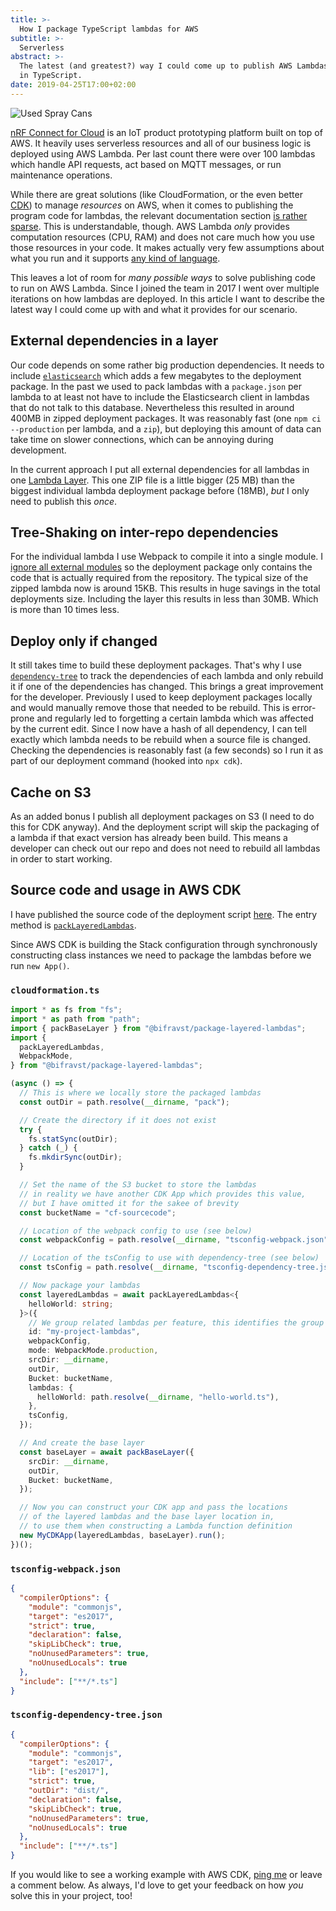 ```yaml
---
title: >-
  How I package TypeScript lambdas for AWS
subtitle: >-
  Serverless
abstract: >-
  The latest (and greatest?) way I could come up to publish AWS Lambdas written
  in TypeScript.
date: 2019-04-25T17:00+02:00
---
```


![Used Spray Cans](../media/how-i-package-typescript-lambdas-for-aws.jpg)

[nRF Connect for Cloud](https://nrfcloud.com/) is an IoT product prototyping
platform built on top of AWS. It heavily uses serverless resources and all of
our business logic is deployed using AWS Lambda. Per last count there were over
100 lambdas which handle API requests, act based on MQTT messages, or run
maintenance operations.

While there are great solutions (like CloudFormation, or the even better
[CDK](https://github.com/awslabs/aws-cdk)) to manage _resources_ on AWS, when it
comes to publishing the program code for lambdas, the relevant documentation
section
[is rather sparse](https://docs.aws.amazon.com/lambda/latest/dg/nodejs-create-deployment-pkg.html).
This is understandable, though. AWS Lambda _only_ provides computation resources
(CPU, RAM) and does not care much how you use those resources in your code. It
makes actually very few assumptions about what you run and it supports
[any kind of language](https://docs.aws.amazon.com/lambda/latest/dg/runtimes-custom.html).

This leaves a lot of room for _many possible ways_ to solve publishing code to
run on AWS Lambda. Since I joined the team in 2017 I went over multiple
iterations on how lambdas are deployed. In this article I want to describe the
latest way I could come up with and what it provides for our scenario.

## External dependencies in a layer

Our code depends on some rather big production dependencies. It needs to include
[`elasticsearch`](https://www.npmjs.com/package/elasticsearch) which adds a few
megabytes to the deployment package. In the past we used to pack lambdas with a
`package.json` per lambda to at least not have to include the Elasticsearch
client in lambdas that do not talk to this database. Nevertheless this resulted
in around 400MB in zipped deployment packages. It was reasonably fast (one
`npm ci --production` per lambda, and a `zip`), but deploying this amount of
data can take time on slower connections, which can be annoying during
development.

In the current approach I put all external dependencies for all lambdas in one
[Lambda Layer](https://docs.aws.amazon.com/lambda/latest/dg/configuration-layers.html).
This one ZIP file is a little bigger (25 MB) than the biggest individual lambda
deployment package before (18MB), _but_ I only need to publish this _once_.

## Tree-Shaking on inter-repo dependencies

For the individual lambda I use Webpack to compile it into a single module. I
[ignore all external modules](https://github.com/bifravst/package-layered-lambdas/blob/b8191d650a73d2eb208f4a90d46bb4e93db61782/src/packLambda.ts#L102)
so the deployment package only contains the code that is actually required from
the repository. The typical size of the zipped lambda now is around 15KB. This
results in huge savings in the total deployments size. Including the layer this
results in less than 30MB. Which is more than 10 times less.

## Deploy only if changed

It still takes time to build these deployment packages. That's why I use
[`dependency-tree`](https://www.npmjs.com/package/dependency-tree) to track the
dependencies of each lambda and only rebuild it if one of the dependencies has
changed. This brings a great improvement for the developer. Previously I used to
keep deployment packages locally and would manually remove those that needed to
be rebuild. This is error-prone and regularly led to forgetting a certain lambda
which was affected by the current edit. Since I now have a hash of all
dependency, I can tell exactly which lambda needs to be rebuild when a source
file is changed. Checking the dependencies is reasonably fast (a few seconds) so
I run it as part of our deployment command (hooked into `npx cdk`).

## Cache on S3

As an added bonus I publish all deployment packages on S3 (I need to do this for
CDK anyway). And the deployment script will skip the packaging of a lambda if
that exact version has already been build. This means a developer can check out
our repo and does not need to rebuild all lambdas in order to start working.

## Source code and usage in AWS CDK

I have published the source code of the deployment script
[here](https://github.com/bifravst/package-layered-lambdas). The entry method is
[`packLayeredLambdas`](https://github.com/bifravst/package-layered-lambdas/blob/saga/src/packLayeredLambdas.ts).

Since AWS CDK is building the Stack configuration through synchronously
constructing class instances we need to package the lambdas before we run
`new App()`.

### `cloudformation.ts`

```typescript
import * as fs from "fs";
import * as path from "path";
import { packBaseLayer } from "@bifravst/package-layered-lambdas";
import {
  packLayeredLambdas,
  WebpackMode,
} from "@bifravst/package-layered-lambdas";

(async () => {
  // This is where we locally store the packaged lambdas
  const outDir = path.resolve(__dirname, "pack");

  // Create the directory if it does not exist
  try {
    fs.statSync(outDir);
  } catch (_) {
    fs.mkdirSync(outDir);
  }

  // Set the name of the S3 bucket to store the lambdas
  // in reality we have another CDK App which provides this value,
  // but I have omitted it for the sakee of brevity
  const bucketName = "cf-sourcecode";

  // Location of the webpack config to use (see below)
  const webpackConfig = path.resolve(__dirname, "tsconfig-webpack.json");

  // Location of the tsConfig to use with dependency-tree (see below)
  const tsConfig = path.resolve(__dirname, "tsconfig-dependency-tree.json");

  // Now package your lambdas
  const layeredLambdas = await packLayeredLambdas<{
    helloWorld: string;
  }>({
    // We group related lambdas per feature, this identifies the group
    id: "my-project-lambdas",
    webpackConfig,
    mode: WebpackMode.production,
    srcDir: __dirname,
    outDir,
    Bucket: bucketName,
    lambdas: {
      helloWorld: path.resolve(__dirname, "hello-world.ts"),
    },
    tsConfig,
  });

  // And create the base layer
  const baseLayer = await packBaseLayer({
    srcDir: __dirname,
    outDir,
    Bucket: bucketName,
  });

  // Now you can construct your CDK app and pass the locations
  // of the layered lambdas and the base layer location in,
  // to use them when constructing a Lambda function definition
  new MyCDKApp(layeredLambdas, baseLayer).run();
})();
```

### `tsconfig-webpack.json`

```json
{
  "compilerOptions": {
    "module": "commonjs",
    "target": "es2017",
    "strict": true,
    "declaration": false,
    "skipLibCheck": true,
    "noUnusedParameters": true,
    "noUnusedLocals": true
  },
  "include": ["**/*.ts"]
}
```

### `tsconfig-dependency-tree.json`

```json
{
  "compilerOptions": {
    "module": "commonjs",
    "target": "es2017",
    "lib": ["es2017"],
    "strict": true,
    "outDir": "dist/",
    "declaration": false,
    "skipLibCheck": true,
    "noUnusedParameters": true,
    "noUnusedLocals": true
  },
  "include": ["**/*.ts"]
}
```

If you would like to see a working example with AWS CDK,
[ping me](https://twitter.com/coderbyheart) or leave a comment below. As always,
I'd love to get your feedback on how _you_ solve this in your project, too!
